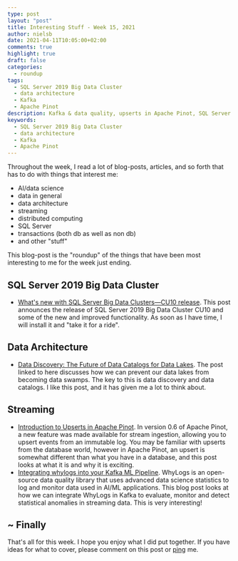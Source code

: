 ```yaml
---
type: post
layout: "post"
title: Interesting Stuff - Week 15, 2021
author: nielsb
date: 2021-04-11T10:05:00+02:00
comments: true
highlight: true
draft: false
categories:
  - roundup
tags:
  - SQL Server 2019 Big Data Cluster
  - data architecture
  - Kafka
  - Apache Pinot
description: Kafka & data quality, upserts in Apache Pinot, SQL Server 2019 Big Data Cluster CU10, and other interesting topics.
keywords:
  - SQL Server 2019 Big Data Cluster
  - data architecture
  - Kafka
  - Apache Pinot   
---
```


Throughout the week, I read a lot of blog-posts, articles, and so forth that has to do with things that interest me:

* AI/data science
* data in general
* data architecture
* streaming
* distributed computing
* SQL Server
* transactions (both db as well as non db)
* and other "stuff"

This blog-post is the "roundup" of the things that have been most interesting to me for the week just ending.

<!--more-->

## SQL Server 2019 Big Data Cluster

* [What's new with SQL Server Big Data Clusters—CU10 release][1]. This post announces the release of SQL Server 2019 Big Data Cluster CU10 and some of the new and improved functionality. As soon as I have time, I will install it and "take it for a ride".

## Data Architecture

* [Data Discovery: The Future of Data Catalogs for Data Lakes][2]. The post linked to here discusses how we can prevent our data lakes from becoming data swamps. The key to this is data discovery and data catalogs. I like this post, and it has given me a lot to think about.

## Streaming

* [Introduction to Upserts in Apache Pinot][3]. In version 0.6 of Apache Pinot, a new feature was made available for stream ingestion, allowing you to upsert events from an immutable log. You may be familiar with upserts from the database world, however in Apache Pinot, an upsert is somewhat different than what you have in a database, and this post looks at what it is and why it is exciting.
* [Integrating whylogs into your Kafka ML Pipeline][4]. WhyLogs is an open-source data quality library that uses advanced data science statistics to log and monitor data used in AI/ML applications. This blog post looks at how we can integrate WhyLogs in Kafka to evaluate, monitor and detect statistical anomalies in streaming data. This is very interesting!

## ~ Finally

That's all for this week. I hope you enjoy what I did put together. If you have ideas for what to cover, please comment on this post or [ping][ma] me.

[ma]: mailto:niels.it.berglund@gmail.com
[mp]: https://blog.acolyer.org
[iq]: https://www.infoq.com/
[ew]: http://sqlonice.com/
[re]: http://blog.revolutionanalytics.com
[sqsk]: https://www.sqlskills.com
[mdaveyblog]: https://mdavey.wordpress.com/
[charlblog]: https://charlla.com/

[jovpop]: https://twitter.com/JovanPop_MSFT
[bobw]: https://twitter.com/bobwardms
[revod]: https://twitter.com/revodavid
[lonny]: https://twitter.com/sqL_handLe
[ewtw]: https://twitter.com/sqlOnIce
[buckw]: https://twitter.com/BuckWoodyMSFT
[mattw]: https://twitter.com/matthewwarren
[murba]: https://twitter.com/muratdemirbas
[daveda]: https://twitter.com/davidthecoder
[adcol]: https://twitter.com/adriancolyer
[jesrod]: https://twitter.com/jrdothoughts
[tomaz]: https://twitter.com/tomaz_tsql
[dataart]: https://twitter.com/dataartisans
[luis]: https://twitter.com/luis_de_sousa
[benstop]: https://twitter.com/benstopford
[conflu]: https://twitter.com/confluentinc
[tylert]: https://twitter.com/tyler_treat
[andrewng]: https://twitter.com/AndrewYNg
[lawr]: https://twitter.com/bytezn
[jue]: https://twitter.com/b0rk
[yan]: https://twitter.com/theburningmonk
[danny]: https://twitter.com/g9yuayon
[rmoff]: https://twitter.com/rmoff
[ryansw]: https://twitter.com/ryanswanstrom
[pabloc]: https://twitter.com/pabloc_ds
[mklep]: https://twitter.com/martinkl
[mdavey]: https://twitter.com/matt_davey
[jboner]: https://twitter.com/jboner
[joeduff]: https://twitter.com/funcOfJoe
[charl]: https://twitter.com/charllamprecht
[dbricks]: https://twitter.com/databricks
[adsit]: https://twitter.com/SitnikAdam
[vicky]: https://twitter.com/vickyharp
[dscentral]: https://twitter.com/DataScienceCtrl
[natemc]: https://twitter.com/natemcmaster
[ads]: https://twitter.com/azuredatastudio
[travw]: https://twitter.com/radtravis
[emilk]: https://twitter.com/IsTheArchitect
[netflx]: https://netflixtechblog.com/

[1]: https://cloudblogs.microsoft.com/sqlserver/2021/04/07/whats-new-with-sql-server-big-data-clusters-cu10-release/
[2]: https://towardsdatascience.com/data-discovery-the-future-of-data-catalogs-for-data-lakes-7b50e2e8cb28
[3]: https://medium.com/apache-pinot-developer-blog/introduction-to-upserts-in-apache-pinot-987c12149d93
[4]: https://whylabs.ai/blog/posts/integrating-whylogs-into-your-kafka-ml-pipeline
